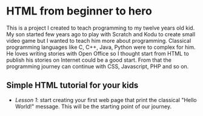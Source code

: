 # HTML from beginner to hero

This is a project I created to teach programming to my twelve years old kid. My son started few years ago to play with Scratch and Kodu to create small video game but I wanted to teach him more about programming. Classical programming languages like C, C++, Java, Python were to complex for him. He loves writing stories with Open Office so I thought start from HTML to publish his stories on Internet could be a good start. From that the programming journey can continue with CSS, Javascript, PHP and so on.

## Simple HTML tutorial for your kids

* *Lesson 1*: start creating your first web page that print the classical "Hello World!" message. This will be the starting point of our journey.
